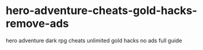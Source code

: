# hero-adventure-cheats-gold-hacks-remove-ads
hero adventure dark rpg cheats unlimited gold hacks no ads full guide
